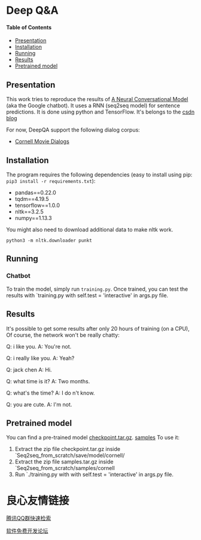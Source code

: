 # Deep Q&A

#### Table of Contents

* [Presentation](#presentation)
* [Installation](#installation)
* [Running](#running)
* [Results](#results)
* [Pretrained model](#pretrained-model)

## Presentation

This work tries to reproduce the results of [A Neural Conversational Model](http://arxiv.org/abs/1506.05869) (aka the Google chatbot). It uses a RNN (seq2seq model) for sentence predictions. It is done using python and TensorFlow. It's belongs to the [csdn blog](http://blog.csdn.net/Irving_zhang/article/details/79088143)

For now, DeepQA support the following dialog corpus:
 * [Cornell Movie Dialogs](http://www.cs.cornell.edu/~cristian/Cornell_Movie-Dialogs_Corpus.html) 


## Installation

The program requires the following dependencies (easy to install using pip: `pip3 install -r requirements.txt`):
 - pandas==0.22.0
 - tqdm==4.19.5
 - tensorflow==1.0.0
 - nltk==3.2.5
 - numpy==1.13.3

You might also need to download additional data to make nltk work.

```
python3 -m nltk.downloader punkt
```

## Running

### Chatbot

To train the model, simply run `training.py`. Once trained, you can test the results with `training.py with self.test = 'interactive' in args.py file.

## Results

It's possible to get some results after only 20 hours of training (on a CPU),
Of course, the network won't be really chatty:

Q: i like you.
A: You're not.

Q: i really like you.
A: Yeah?

Q: jack chen
A: Hi.

Q: what time is it?
A: Two months.

Q: what's the time?
A: I do n't know.

Q: you are cute.
A: I'm not.



## Pretrained model

You can find a pre-trained model 
[checkpoint.tar.gz](https://drive.google.com/open?id=1dSmFy52pW3j8CV1oSUqGQbjUq9FN_lKu).
[samples](https://drive.google.com/open?id=1AUAIVPu8MTIxfoWVnc9r6GO9b03OXE9n)
 To use it:
 1. Extract the zip file checkpoint.tar.gz inside `Seq2seq_from_scratch/save/model/cornell/
 2. Extract the zip file samples.tar.gz inside `Seq2seq_from_scratch/samples/cornell
 3. Run `./training.py with with self.test = 'interactive' in args.py file.






 # 良心友情链接

[腾讯QQ群快速检索](http://u.720life.cn/s/8cf73f7c)

[软件免费开发论坛](http://u.720life.cn/s/bbb01dc0)